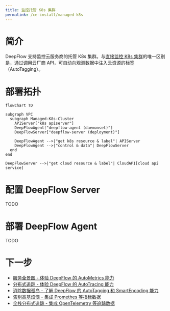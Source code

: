 ```yaml
---
title: 监控托管 K8s 集群
permalink: /ce-install/managed-k8s
---
```


# 简介

DeepFlow 支持监控云服务商的托管 K8s 集群。与[直接监控 K8s 集群](./single-k8s/)的唯一区别是，通过调用云厂商 API，可自动向观测数据中注入云资源的标签（AutoTagging）。

# 部署拓扑

```mermaid
flowchart TD

subgraph VPC
  subgraph Managed-K8s-Cluster
    APIServer["k8s apiserver"]
    DeepFlowAgent["deepflow-agent (daemonset)"]
    DeepFlowServer["deepflow-server (deployment)"]

    DeepFlowAgent -->|"get k8s resource & label"| APIServer
    DeepFlowAgent -->|"control & data"| DeepFlowServer
  end
end

DeepFlowServer -->|"get cloud resource & label"| CloudAPI[cloud api service]
```

# 配置 DeepFlow Server

TODO

# 部署 DeepFlow Agent

TODO

# 下一步

- [服务全景图 - 体验 DeepFlow 的 AutoMetrics 能力](../features/universal-map/auto-metrics/)
- [分布式追踪 - 体验 DeepFlow 的 AutoTracing 能力](../features/distributed-tracing/auto-tracing/)
- [消除数据孤岛 - 了解 DeepFlow 的 AutoTagging 和 SmartEncoding 能力](../features/auto-tagging/eliminate-data-silos/)
- [告别高基烦恼 - 集成 Promethes 等指标数据](../integration/input/metrics/metrics-auto-tagging/)
- [全栈分布式追踪 - 集成 OpenTelemetry 等追踪数据](../integration/input/tracing/full-stack-distributed-tracing/)
